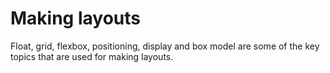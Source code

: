 # Making layouts

Float, grid, flexbox, positioning, display and box model are some of the key topics that are used for making layouts.

